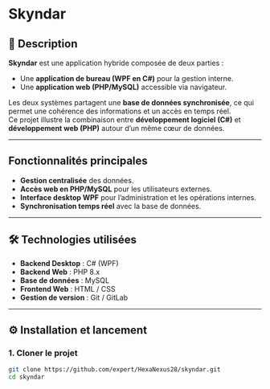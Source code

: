 # Skyndar

## 📌 Description

**Skyndar** est une application hybride composée de deux parties :

- Une **application de bureau (WPF en C#)** pour la gestion interne.
- Une **application web (PHP/MySQL)** accessible via navigateur.

Les deux systèmes partagent une **base de données synchronisée**, ce qui permet une cohérence des informations et un accès en temps réel.  
Ce projet illustre la combinaison entre **développement logiciel (C#)** et **développement web (PHP)** autour d’un même cœur de données.

---

## Fonctionnalités principales

- **Gestion centralisée** des données.
- **Accès web en PHP/MySQL** pour les utilisateurs externes.
- **Interface desktop WPF** pour l’administration et les opérations internes.
- **Synchronisation temps réel** avec la base de données.

---

## 🛠️ Technologies utilisées

- **Backend Desktop** : C# (WPF)
- **Backend Web** : PHP 8.x
- **Base de données** : MySQL
- **Frontend Web** : HTML / CSS
- **Gestion de version** : Git / GitLab

---

## ⚙️ Installation et lancement

### 1. Cloner le projet

```bash
git clone https://github.com/expert/HexaNexus28/skyndar.git
cd skyndar
```
